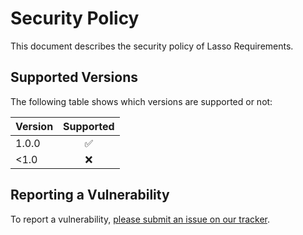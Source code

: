 # Security Policy

This document describes the security policy of Lasso Requirements.


## Supported Versions

The following table shows which versions are supported or not:

| Version | Supported |
|:--------|:---------:|
| 1.0.0   | ✅        |
| <1.0    | ❌        |


## Reporting a Vulnerability

To report a vulnerability, [please submit an issue on our tracker](https://github.com/NASA-PDS/lasso-requirements/issues/new?template=vulnerability-issue.md).
